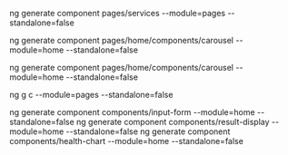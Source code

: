 ng generate component pages/services --module=pages --standalone=false

ng generate component pages/home/components/carousel --module=home --standalone=false

ng generate component pages/home/components/carousel --module=home --standalone=false

ng g c --module=pages --standalone=false


ng generate component components/input-form --module=home --standalone=false
ng generate component components/result-display --module=home --standalone=false
ng generate component components/health-chart --module=home --standalone=false
